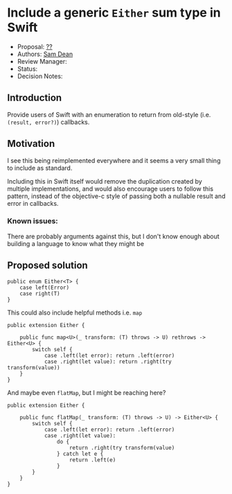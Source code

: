 # Include a generic `Either` sum type in Swift

* Proposal: [??](0147-either-type.md)
* Authors: [Sam Dean](https://github.com/deanWombourne)
* Review Manager: 
* Status: 
* Decision Notes:

## Introduction

Provide users of Swift with an enumeration to return from old-style (i.e. `(result, error?)`) callbacks.

## Motivation

I see this being reimplemented everywhere and it seems a very small thing to include as standard.

Including this in Swift itself would remove the duplication created by multiple implementations, and would also encourage
users to follow this pattern, instead of the objective-c style of passing both a nullable result and error in callbacks.

### Known issues:

There are probably arguments against this, but I don't know enough about building a language to know what they might be

## Proposed solution

```
public enum Either<T> {
    case left(Error)
    case right(T)
}
```

This could also include helpful methods i.e. `map`
```
public extension Either {
    
    public func map<U>(_ transform: (T) throws -> U) rethrows -> Either<U> {
        switch self {
            case .left(let error): return .left(error)
            case .right(let value): return .right(try transform(value))
    }
}
```

And maybe even `flatMap`, but I might be reaching here?
```
public extension Either {
    
    public func flatMap(_ transform: (T) throws -> U) -> Either<U> {
        switch self {
            case .left(let error): return .left(error)
            case .right(let value):
                do {
                    return .right(try transform(value)
                } catch let e {
                    return .left(e)
                }
        }
    }
}
```
